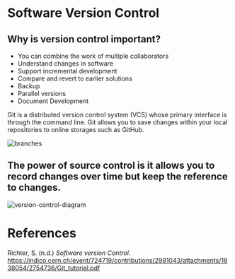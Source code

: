 # Software Version Control 
## Why is version control important? 
- You can combine the work of multiple collaborators 
- Understand changes in software 
- Support incremental development 
- Compare and revert to earlier solutions 
- Backup 
- Parallel versions 
- Document Development

Git is a distributed version control system (VCS) whose 
primary interface is through the command line. Git allows 
you to save changes within your local repositories to online 
storages such as GitHub. 

![branches](https://user-images.githubusercontent.com/109105989/194974440-eaf0273d-e5d4-4452-ba2f-4352192b39e0.png)

## The power of source control is it allows you to record changes over time but keep the reference to changes. 

![version-control-diagram](https://user-images.githubusercontent.com/109105989/194974444-96c7a982-4f92-4407-9cf4-ffa281acebc6.png)

# References 
Richter, S. (n.d.) *Software version Control*. <https://indico.cern.ch/event/724719/contributions/2981043/attachments/1638054/2754736/Git_tutorial.pdf>
